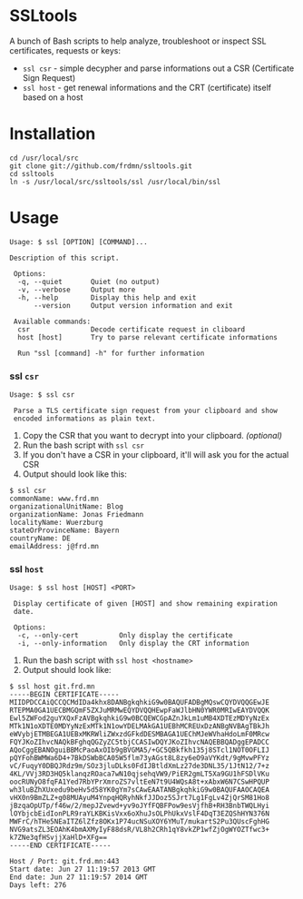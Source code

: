 SSLtools
========

A bunch of Bash scripts to help analyze, troubleshoot or inspect SSL certificates, requests or keys:

* `ssl csr` - simple decypher and parse informations out a CSR (Certificate Sign Request)
* `ssl host` - get renewal informations and the CRT (certificate) itself based on a host

# Installation

```shell
cd /usr/local/src
git clone git://github.com/frdmn/ssltools.git
cd ssltools
ln -s /usr/local/src/ssltools/ssl /usr/local/bin/ssl
```

# Usage

```shell
Usage: $ ssl [OPTION] [COMMAND]...

Description of this script.

 Options:
  -q, --quiet       Quiet (no output)
  -v, --verbose     Output more
  -h, --help        Display this help and exit
      --version     Output version information and exit

 Available commands:
  csr               Decode certificate request in cliboard
  host [host]       Try to parse relevant certificate informations

  Run "ssl [command] -h" for further information
```

### ssl `csr`

```shell
Usage: $ ssl csr

 Parse a TLS certificate sign request from your clipboard and show
 encoded informations as plain text.
 ```

1. Copy the CSR that you want to decrypt into your clipboard. _(optional)_
1. Run the bash script with `ssl csr`
1. If you don't have a CSR in your clipboard, it'll will ask you for the actual CSR
1. Output should look like this:

```shell
$ ssl csr  
commonName: www.frd.mn  
organizationalUnitName: Blog  
organizationName: Jonas Friedmann  
localityName: Wuerzburg  
stateOrProvinceName: Bayern  
countryName: DE  
emailAddress: j@frd.mn  
```

### ssl `host`

```shell
Usage: $ ssl host [HOST] <PORT>

 Display certificate of given [HOST] and show remaining expiration
 date.

 Options:
  -c, --only-cert          Only display the certificate
  -i, --only-information   Only display the CRT information
```

1. Run the bash script with `ssl host <hostname>`
1. Output should look like:

```shell
$ ssl host git.frd.mn
-----BEGIN CERTIFICATE-----
MIIDPDCCAiQCCQCMdIDa4khx8DANBgkqhkiG9w0BAQUFADBgMQswCQYDVQQGEwJE
RTEPMA0GA1UECBMGQmF5ZXJuMRMwEQYDVQQHEwpFaWJlbHN0YWR0MRIwEAYDVQQK
Ewl5ZWFod2guYXQxFzAVBgkqhkiG9w0BCQEWCGpAZnJkLm1uMB4XDTEzMDYyNzEx
MTk1N1oXDTE0MDYyNzExMTk1N1owYDELMAkGA1UEBhMCREUxDzANBgNVBAgTBkJh
eWVybjETMBEGA1UEBxMKRWliZWxzdGFkdDESMBAGA1UEChMJeWVhaHdoLmF0MRcw
FQYJKoZIhvcNAQkBFghqQGZyZC5tbjCCASIwDQYJKoZIhvcNAQEBBQADggEPADCC
AQoCggEBANOguiBBMcPaoAxOIb9gBVGMA5/+GC5QBkfkh135j8STcl1NOT0OFLIJ
pQYFohBWMWa6D4+7BkDSWbBCA05W5flm73yAGst8L8zy6eO9aVYKdt/9gMvwPFYz
vC/FuqyY0DBQJRdz9m/SOz3jluDLks0FdIJBtldXmLz27de3DNL35/1JtN12/7+z
4KL/VVj3RD3HQ5klanqzROaca7wN10qjsehqVW9/PiER2gmLT5Xa9GU1hFSDlVKu
oocRUNyO8fqFA1Yed7RbYPrXmroZS7vltEeN7t9U4WQsA8t+xAbxW6N7CSwHPQUP
wh3luBZhXUxedu9beHv5d58YK0gYm7sCAwEAATANBgkqhkiG9w0BAQUFAAOCAQEA
vHX0n9BmZLZ+g08MUAyuM4YnpqHQRyhNkfJJDoz5SJrt7Lg1FgLv4ZjQrSM81Ho8
jBzqaOpUTp/f46w/2/mepJZvewd+yv9oJYfFQBFPow9esVjfhB+RH3BnbTWQLHyi
lOYbjcbEidIonPLR9raYLKBKisVxx6oXhuJsOLPhUkxVslF4DqT3EZQShHYN376N
MWFrC/hTHe5NEaITZ6lZfz8OKx1P74ucNSuXOY6YMuT/mukartS2Pu3QUscFghHG
NVG9atsZL3EOAhK4bmAXMyIyF88dsR/VL8h2CRh1qY8vkZP1wfZjOgWYOZTfwc3+
k7ZNe3qfHSvjjXaHlD+XFg==
-----END CERTIFICATE-----

Host / Port: git.frd.mn:443
Start date: Jun 27 11:19:57 2013 GMT
End date: Jun 27 11:19:57 2014 GMT
Days left: 276
```
